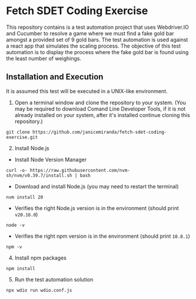 # Fetch SDET Coding Exercise

This repository contains is a test automation project that uses Webdriver.IO and Cucumber to resolve a game where we must find a fake gold bar amongst a provided set of 9 gold bars. The test automation is used against a react app that simulates the scaling process. The objective of this test automation is to display the process where the fake gold bar is found using the least number of weighings.



## Installation and Execution

It is assumed this test will be executed in a UNIX-like environment.


 
1. Open a terminal window and clone the repository to your system. (You may be required to download Comand Line Developer Tools, if it is not already installed on your system, after it's installed continue cloning this repository.)
```
git clone https://github.com/janicemiranda/fetch-sdet-coding-exercise.git
```

2. Install Node.js
- Install Node Version Manager
```
curl -o- https://raw.githubusercontent.com/nvm-sh/nvm/v0.39.7/install.sh | bash
```

- Download and install Node.js (you may need to restart the terminal)
```
nvm install 20
```
- Verifies the right Node.js version is in the environment (should print `v20.16.0`)
```
node -v
```
- Verifies the right npm version is in the environment (should print `10.8.1`)
```
npm -v
```

4. Install npm packages
```
npm install
```
5. Run the test automation solution
```
npx wdio run wdio.conf.js
```


    
